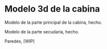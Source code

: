 # Modelo 3d de la cabina

Modelo de la parte principal de la cabina, hecho.

Modelo de la parte secudaria, hecho.

Paredes, [WIP]